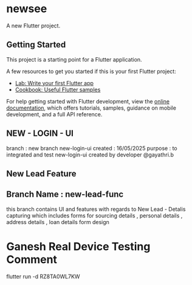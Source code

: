 # newsee

A new Flutter project.

## Getting Started

This project is a starting point for a Flutter application.

A few resources to get you started if this is your first Flutter project:

- [Lab: Write your first Flutter app](https://docs.flutter.dev/get-started/codelab)
- [Cookbook: Useful Flutter samples](https://docs.flutter.dev/cookbook)

For help getting started with Flutter development, view the
[online documentation](https://docs.flutter.dev/), which offers tutorials,
samples, guidance on mobile development, and a full API reference.

## NEW - LOGIN - UI

branch : new branch new-login-ui
created : 16/05/2025
purpose : to integrated and test new-login-ui created by developer @gayathri.b
## New Lead Feature

## Branch Name : new-lead-func

this branch contains UI and features with regards to New Lead - Detalis capturing
which includes forms for sourcing details , personal details , address details , loan details form design

# Ganesh Real Device Testing Comment
flutter run -d RZ8TA0WL7KW